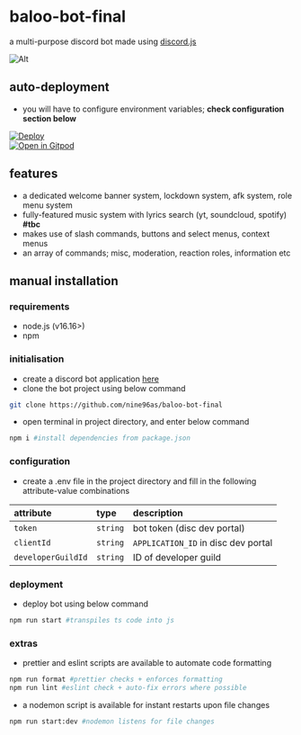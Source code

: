 # baloo-bot-final

a multi-purpose discord bot made using [discord.js](https://github.com/discordjs/discord.js)

![Alt](https://repobeats.axiom.co/api/embed/e8869e46cb00702494f2185115d71ff73b070a8e.svg "Repobeats analytics image")

## auto-deployment

-   you will have to configure environment variables; **check configuration section below**

[![Deploy](https://www.herokucdn.com/deploy/button.svg)](https://heroku.com/deploy?template=https://github.com/nine96as/baloo-bot-final)
<br>
[![Open in Gitpod](https://camo.githubusercontent.com/76e60919474807718793857d8eb615e7a50b18b04050577e5a35c19421f260a3/68747470733a2f2f676974706f642e696f2f627574746f6e2f6f70656e2d696e2d676974706f642e737667)](https://gitpod.io/#https://github.com/nine96as/baloo-bot-final)

## features

-   a dedicated welcome banner system, lockdown system, afk system, role menu system
-   fully-featured music system with lyrics search (yt, soundcloud, spotify) **#tbc**
-   makes use of slash commands, buttons and select menus, context menus
-   an array of commands; misc, moderation, reaction roles, information etc

## manual installation

### requirements

-   node.js (v16.16>)
-   npm

### initialisation

-   create a discord bot application [here](https://discordjs.guide/preparations/setting-up-a-bot-application.html#creating-your-bot)
-   clone the bot project using below command

```bash
git clone https://github.com/nine96as/baloo-bot-final
```

-   open terminal in project directory, and enter below command

```sh
npm i #install dependencies from package.json
```

### configuration

-   create a .env file in the project directory and fill in the following attribute-value combinations

| attribute            | type     | description                         |
| :------------------- | :------- | :---------------------------------- |
| `token`              | `string` | bot token (disc dev portal)         |
| `clientId`           | `string` | `APPLICATION_ID` in disc dev portal |
| `developerGuildId`   | `string` | ID of developer guild               |

### deployment

-   deploy bot using below command

```sh
npm run start #transpiles ts code into js
```

### extras

-   prettier and eslint scripts are available to automate code formatting

```sh
npm run format #prettier checks + enforces formatting
npm run lint #eslint check + auto-fix errors where possible
```

-   a nodemon script is available for instant restarts upon file changes

```sh
npm run start:dev #nodemon listens for file changes
```
